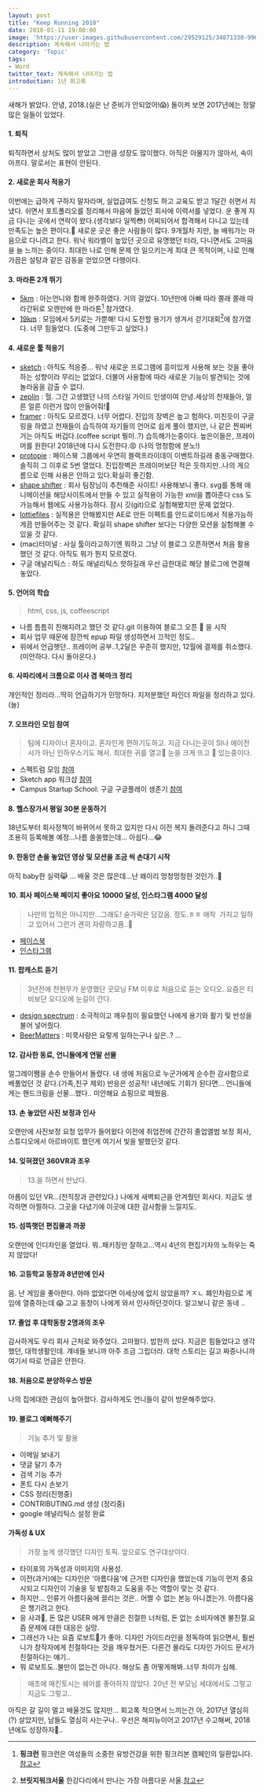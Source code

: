 ```yaml
---
layout: post
title: "Keep Running 2018"
date: 2018-01-11 19:00:00
image: 'https://user-images.githubusercontent.com/29529125/34871330-996abd3c-f7d0-11e7-9b82-e4a35ed94b62.jpg'
description: 계속해서 나아가는 법
category: 'Topic'
tags:
- Word
twitter_text: 계속해서 나아가는 법
introduction: 1년 회고록
---
```



새해가 밝았다. 안녕, 2018.(실은 난 준비가 안되었어!😱)
돌이켜 보면 2017년에는 정말 많은 일들이 있었다.

#### 1. 퇴직 
퇴직하면서 상처도 많이 받았고 그만큼 성장도 많이했다. 
아직은 아물지가 않아서, 속이 아프다. 말로서는 표현이 안된다.

#### 2. 새로운 회사 적응기 
이번에는 급하게 구하지 말자라며, 실업급여도 신청도 하고 교육도 받고 1달간 쉬면서 지냈다.
쉬면서 포트폴리오를 정리해서 마음에 들었던 회사에 이력서를 넣었다. 운 좋게 지금 다니는 곳에서 연락이 왔다.(생각보다 일찍😳)
어찌되어서 합격해서 다니고 있는데 만족도는 높은 편이다.🙂
새로운 곳은 좋은 사람들이 많다. 9개월차 지만, 늘 배워가는 마음으로 다니려고 한다.
워낙 워라벨이 높았던 곳으로 유명했던 터라, 다니면서도 고마움을 늘 느끼는 중이다.
최대한 나로 인해 문제 안 일으키는게 최대 큰 목적이며, 나로 인해 가끔은 설탕과 같은 감동을 얻었으면 다행이다.

#### 3. 마라톤 2개 뛰기 
+ [5km](https://www.pinkcampaign.com/index.do)
: 아는언니와 함께 완주하였다. 거의 걸었다. 10년만에 아빠 따라 쫄래 쫄래 따라간뒤로 오랜만에 한 마라톤[^pinkrun] 참가였다.
+ [19km](http://www.bridgewalkseoul.com/bw_2017/front/main.php)
: 모임에서 5키로는 가뿐해! 다시 도전할 용기가 생겨서 걷기대회[^bridgewalkseoul]에 참가였다. 너무 힘들었다. (도중에 그만두고 싶었다.)

#### 4. 새로운 툴 적응기 
+ [sketch](https://sketchapp.com/)
: 아직도 적응중... 워낙 새로운 프로그램에 흥미있게 사용해 보는 것을 좋아하는 성향이라 무리는 없었다. 더불어 사용함에 따라 새로운 기능이 발견되는 것에 놀라움을 감출 수 없다.
+ [zeplin](https://zeplin.io/)
: 헐. 그간 고생했던 나의 스타일 가이드 인생이여 안녕.세상의 천재들아, 얼른 얼른 이런거 많이 만들어줘!🤗
+ [framer](https://framer.com/)
: 아직도 모르겠다. 너무 어렵다. 진입의 장벽은 높고 험하다. 미친듯이 구글링을 하였고 천재들이 습득하여 자기들의 언어로 쉽게 풀이 했지만, 나 같은 찐찌버거는 아직도 버겁다.(coffee script 뭥미..?) 습득해가는중이다. 높은이들은, 프레이머를 원한다! 2018년에 다시 도전한다.😡 (나의 멍청함에 분노!)
+ [protopie](https://www.protopie.io/)
: 페이스북 그룹에서 우연히 블랙프라이데이 이벤트하길래 충동구매했다. 솔직히 그 이후로 5번 열었다.
진입장벽은 프레이머보단 적은 듯하지만..나의 게으름으로 인해 사용은 안하고 있다.확실히 좋긴함.
+ [shape shifter](https://shapeshifter.design/)
: 회사 팀장님이 추천해준 사이트! 사용해보니 좋다. svg를 통해 애니메이션을 해당사이트에서 만들 수 있고 실적용이 가능한 xml을 뽑아준다 css 도가능해서 웹에도 사용가능하다. 잠시 깃(git)으로 실험해봤지만 문제 없었다.
+ [lottiefiles](https://www.lottiefiles.com/)
: 실적용은 안해봤지만 AE로 만든 이펙트를 안드로이드에서 적용가능하게끔 만들어주는 것 같다. 
확실히 shape shifter 보다는 다양한 모션을 실험해볼 수 있을 것 같다. 
+ (mac)터미널 
: 사실 툴이라고하기엔 뭐하고 그냥 이 블로그 오픈하면서 처음 활용했던 것 같다. 아직도 뭐가 뭔지 모르겠다. 
+ 구글 애널리틱스 
: 하도 애널리틱스 핫하길래 우선 급한대로 해당 블로그에 연결해 놓았다.

#### 5. 언어의 학습
> html, css, js, coffeescript

+ 나름 틈틈히 친해지려고 했던 것 같다.git 이용하여 블로그 오픈 🙆 을 시작
+ 회사 업무 때문에 잠깐씩 epup 파일 생성하면서 끄적인 정도..
+ 위에서 언급햇던.. 프레이머 공부..1,2달은 꾸준히 했지만, 12월에 결제를 취소했다.(미안하다. 다시 돌아온다.)

#### 6. 사파리에서 크롬으로 이사 겸 북마크 정리
개인적인 정리라...딱히 언급하기가 민망하다. 지저분했던 파인더 파일을 정리하고 있다.(늘)

#### 7. 오프라인 모임 참여 
> 팀에 디자이너 혼자이고. 혼자인게 편하기도하고. 지금 다니는곳이 SI나 에이전시가 아닌 인하우스기도 해서. 최대한 귀를 열고💁 눈을 크게 뜨고 👀 있는중이다. 

+ 스펙트럼 모임 [참여](https://brunch.co.kr/@designspectrum/8)
+ Sketch app 워크샵 [참여](https://brunch.co.kr/@ultra0034/91)
+ Campus Startup School: 구글 구글플레이 생존기 [참여](http://www.campus.co/seoul/ko)

#### 8. 헬스장가서 평일 30분 운동하기 
18년도부터 회사정책이 바뀌어서 못하고 있지만 다시 이전 복지 돌려준다고 하니 그때 조용히 등록해볼 예정...나름 쏠쏠했는데... 아쉽다...😂

#### 9. 한동안 손을 놓았던 영상 및 모션을 조금 씩 손대기 시작
아직 baby한 실력😹 ... 배울 것은 많은데...난 왜이리 멍청멍청한 것인가..👊

#### 10. 회사 페이스북 페이지 좋아요 10000 달성, 인스타그램 4000 달성 
> 나만의 업적은 아니지만...그래도! 숟가락은 담갔음. 정도.ㅎㅎ 애착  가지고 일하고 있어서 그런가 괜히 자랑하고픔..😬

+ [페이스북](https://www.facebook.com/jmobile.io/)
+ [인스타그램](https://www.instagram.com/jmobile.io/)


#### 11. 팝캐스트 듣기 
> 3년전에 전현무가 운영했단 굿모닝 FM 이후로 처음으로 듣는 오디오. 요즘은 티비보단 오디오에 눈길이 간다.

+ [design spectrum](https://itunes.apple.com/kr/podcast/design-table/id1218633352?l=en&mt=2) 
: 소극적이고 깨우침이 필요했던 나에게 용기와 활기 및 반성을 불어 넣어줬다.
+ [BeerMatters](https://sangsteridea.com/sangster-idea-podcast) 
: 미쿡사람은 요렇게 일하는구나 싶은..? ...

#### 12. 감사한 동료, 언니들에게 연말 선물
얼그레이쨈을 손수 만들어서 돌렸다. 내 생에 처음으로 누군가에게 순수한 감사함으로 베풀었던 것 같다.(가족,친구 제외) 
반응은 성공적! 내년에도 기회가 된다면...
언니들에게는 핸드크림을 선물...했다.. 미안해요 쇼핑으로 떼웠음.

#### 13. 손 놓았던 사진 보정과 인사
오랜만에 사진보정 요청 업무가 들어왔다 이전에 취업전에 간간히 졸업앨범 보정 회사, 스튜디오에서 아르바이트 했던게 여기서 빛을 발했던것 같다.

#### 14. 잊혀졌던 360VR과 조우 
> 13.을 하면서 만났다. 

아픔이 있던 VR...(전직장과 관련있다.) 나에게 새벽퇴근을 안겨줬던 회사다. 지금도 생각하면 아찔하다. 그곳을 다녔기에 이곳에 대한 감사함을 느낄지도.

#### 15. 섬뜩햇던 편집물과 까꿍 
오랜만에 인디자인을 열었다. 뭐..패키징만 잘하고...역시 4년의 편집기자의 노하우는 죽지 않았다!

#### 16. 고등학교 동창과 8년만에 인사
음. 난 게임을 좋아한다. 아마 없었다면 이세상에 없지 않았을까? ㅈㄴ 폐인차림으로 게임에 열중하는데 😱 고교 동창이 나에게 와서 인사하던것이다. 알고보니 같은 동네 ..

#### 17. 졸업 후 대학동창 2명과의 조우 
감사하게도 우리 회사 근처로 와주었다. 고마웠다. 밥한끼 샀다. 지금은 힘들었다고 생각했던, 대학생활인데. 걔네들 보니까 아주 조금 그립더라. 
대학 스토리는 길고 짜증나니까 여기서 따로 언급은 안한다.

#### 18. 처음으로 분양하우스 방문 
나의 집에대한 관심이 높아졌다. 감사하게도 언니들이 같이 방문해주었다.

#### 19. 블로그 예뻐해주기 
> 기능 추가 및 활용

+ 이메일 보내기
+ 댓글 달기 추가
+ 검색 기능 추가
+ 폰트 다시 손보기
+ CSS 정리(진행중)
+ CONTRIBUTING.md 생성 (정리중)
+ google 애널리틱스 설정 완료

#### 가독성 & UX
> 가장 높게 생각했던 디자인 토픽. 앞으로도 연구대상이다. 

+ 타이포의 가독성과 이미지의 사용성. 
+ 이전(과거)에는 디자인은 '아름다움'에 근거한 디자인을 했었는데 기능이 먼저 중요시되고 디자인이 기술을 뒷 밭침하고 도움을 주는 역할이 맞는 것 같다. 
+ 하지만... 인류가 아름다움에 끌리는 것은.. 어쩔 수 없는 본능 아니겠는가. 아름다움은 챙기려고 한다.
+ 응 사과🍎, 돈 많은 USER 에게 만큼은 친절한 너처럼, 돈 없는 소비자에겐 불친절.요즘 문제에 대한 대응은 실망. 
+ 그래선가 나는 요즘 로보트🤖가 좋아. 디자인 가이드라인을 정독하여 읽으면서, 훨씬 니가 창작자에게 친절하다는 것을 깨우쳤거든. 다른건 몰라도 디자인 가이드 문서가 친절하다는 얘기..
+ 뭐 로보트도..불만이 없는건 아니다. 해상도 좀 어떻게해봐..너무 차이가 심해.

> 애초에 매킨토시는 쉐어를 좋아하지 않았다. 20년 전 부모님 세대에서도 그렇고 지금도 그렇고..

아직은 갈 길이 멀고 배울것도 많지만... 회고록 적으면서 느끼는건 아, 2017년 열심히(?) 살았지만, 남들도 열심히 사는구나..
우선은 해피뉴이어고 2017년 수고해써, 2018년에도 성장하자🙌..


[^pinkrun]: **핑크런** 핑크런은 여성들의 소중한 유방건강을 위한 핑크리본 캠페인의 일환입니다.[참고](https://www.pinkcampaign.com/intro/intro.do)
[^bridgewalkseoul]: **브릿지워크서울** 한강다리에서 만나는 가장 아름다운 서울.[참고](http://www.bridgewalkseoul.com/bw_2017/front/main.php)
